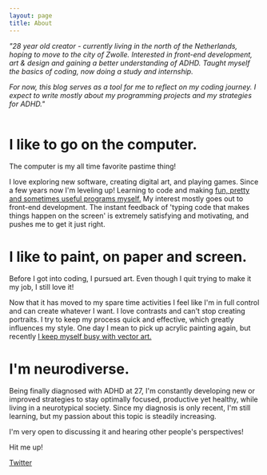 ```yaml
---
layout: page
title: About
---
```

*"28 year old creator - currently living in the north of the Netherlands, hoping to move to the city of Zwolle. Interested in front-end development, art & design and gaining a better understanding of ADHD. Taught myself the basics of coding, now doing a study and internship.*

*For now, this blog serves as a tool for me to reflect on my coding journey. I expect to write mostly about my programming projects and my strategies for ADHD."*  
&nbsp;

# I like to go on the computer.
The computer is my all time favorite pastime thing! 

I love exploring new software, creating digital art, and playing games. Since a few years now I'm leveling up! Learning to code and making [fun, pretty and sometimes useful programs myself.](https://github.com/Kompjoeter) My interest mostly goes out to front-end development. The instant feedback of 'typing code that makes things happen on the screen' is extremely satisfying and motivating, and pushes me to get it just right.

# I like to paint, on paper and screen.

Before I got into coding, I pursued art. Even though I quit trying to make it my job, I still love it! 

Now that it has moved to my spare time activities I feel like I'm in full control and can create whatever I want. I love contrasts and can't stop creating portraits. I try to keep my process quick and effective, which greatly influences my style. One day I mean to pick up acrylic painting again, but recently [I keep myself busy with vector art.](https://www.artstation.com/paniekjonk)

# I'm neurodiverse.

Being finally diagnosed with ADHD at 27, I'm constantly developing new or improved strategies to stay optimally focused, productive yet healthy, while living in a neurotypical society. Since my diagnosis is only recent, I'm still learning, but my passion about this topic is steadily increasing. 

I'm very open to discussing it and hearing other people's perspectives!
&nbsp;

Hit me up!

<a href='https://twitter.com/KompjoeterJonk'>Twitter</a>